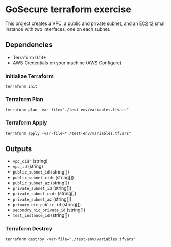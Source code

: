 # GoSecure terraform exercise
This project creates a VPC, a public and private subnet, and an EC2 t2 small instance with two interfaces, one on each subnet.

## Dependencies
- Terraform 0.13+
- AWS Credentials on your machine (AWS Configure)

### Initialize Terraform 
`terraform init`

### Terraform Plan
`terraform plan -var-file="./test-env/variables.tfvars"`

### Terraform Apply
`terraform apply -var-file="./test-env/variables.tfvars"`

## Outputs
- `vpc_cidr` (string)
- `vpc_id` (string)
- `public_subnet_id` (string[])
- `public_subnet_cidr` (string[])
- `public_subnet_az` (string[])
- `private_subnet_id` (string[])
- `private_subnet_cidr` (string[])
- `private_subnet_az` (string[])
- `primary_nic_public_id` (string[])
- `secondry_nic_private_id` (string[])
- `test_instance_id` (string[])

### Terraform Destroy
`terraform destroy -var-file="./test-env/variables.tfvars"`


